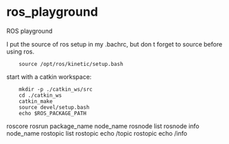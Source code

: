 # ros_playground
ROS playground

I put the source of ros setup in my .bachrc, but don t forget to source before using ros.
```
	source /opt/ros/kinetic/setup.bash
```

start with a catkin workspace:
```
	mkdir -p ./catkin_ws/src
	cd ./catkin_ws
	catkin_make
	source devel/setup.bash
	echo $ROS_PACKAGE_PATH
```






roscore
rosrun package_name node_name
rosnode list
rosnode info node_name
rostopic list
rostopic echo /topic
rostopic echo /info
